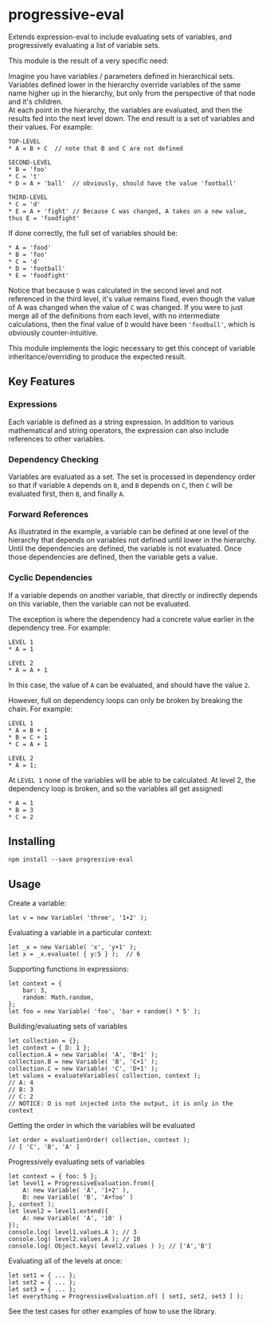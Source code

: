 # progressive-eval
Extends expression-eval to include evaluating sets of variables, and 
progressively evaluating a list of variable sets.

This module is the result of a very specific need:

Imagine you have variables / parameters defined in hierarchical sets.  Variables 
defined lower in the hierarchy override variables of the same name higher up in 
the hierarchy, but only from the perspective of that node and it's children.  
At each point in the hierarchy, the variables are evaluated, and then the 
results fed into the next level down.  The end result is a set of variables and 
their values.  For example:

    TOP-LEVEL
    * A = B + C  // note that B and C are not defined
    
    SECOND-LEVEL
    * B = 'foo'
    * C = 't'
    * D = A + 'ball'  // obviously, should have the value 'football'

    THIRD-LEVEL
    * C = 'd'
    * E = A + 'fight' // Because C was changed, A takes on a new value, thus E = 'foodfight'

If done correctly, the full set of variables should be:

    * A = 'food'
    * B = 'foo'
    * C = 'd'
    * D = 'football'
    * E = 'foodfight'

Notice that because `D` was calculated in the second level and not referenced in
the third level, it's value remains fixed, even though the value of A was
changed when the value of `C` was changed.  If you were to just merge all of the 
definitions from each level, with no intermediate calculations, then the final 
value of `D` would have been `'foodball'`, which is obviously counter-intuitive.

This module implements the logic necessary to get this concept of variable
inheritance/overriding to produce the expected result.

## Key Features

### Expressions

Each variable is defined as a string expression.  In addition to various
mathematical and string operators, the expression can also include references 
to other variables.  

### Dependency Checking

Variables are evaluated as a set.  The set is processed in dependency order
so that if variable `A` depends on `B`, and `B` depends on `C`, then `C` will 
be evaluated first, then `B`, and finally `A`.

### Forward References

As illustrated in the example, a variable can be defined at one level of the
hierarchy that depends on variables not defined until lower in the hierarchy.  
Until the dependencies are defined, the variable is not evaluated. Once those
dependencies are defined, then the variable gets a value.

### Cyclic Dependencies

If a variable depends on another variable, that directly or indirectly depends
on this variable, then the variable can not be evaluated.

The exception is where the dependency had a concrete value earlier in the
dependency tree.  For example:

    LEVEL 1
    * A = 1

    LEVEL 2
    * A = A + 1

In this case, the value of `A` can be evaluated, and should have the value `2`.

However, full on dependency loops can only be broken by breaking the chain.
For example:

    LEVEL 1
    * A = B + 1
    * B = C + 1
    * C = A + 1

    LEVEL 2
    * A = 1;

At `LEVEL 1` none of the variables will be able to be calculated.  At level 2, 
the dependency loop is broken, and so the variables all get assigned:

    * A = 1
    * B = 3
    * C = 2

## Installing

    npm install --save progressive-eval

## Usage

Create a variable:

    let v = new Variable( 'three', '1+2' );

Evaluating a variable in a particular context:

    let _x = new Variable( 'x', 'y+1' );
    let x = _x.evaluate( { y:5 } );  // 6

Supporting functions in expressions:

    let context = {
        bar: 3,
        random: Math.random,
    };
    let foo = new Variable( 'foo', 'bar + random() * 5' );

Building/evaluating sets of variables

    let collection = {};
    let context = { D: 1 };
    collection.A = new Variable( 'A', 'B+1' );
    collection.B = new Variable( 'B', 'C+1' );
    collection.C = new Variable( 'C', 'D+1' );
    let values = evaluateVariables( collection, context );
    // A: 4
    // B: 3
    // C: 2
    // NOTICE: D is not injected into the output, it is only in the context
    
Getting the order in which the variables will be evaluated

    let order = evaluationOrder( collection, context );
    // [ 'C', 'B', 'A' ]

Progressively evaluating sets of variables

    let context = { foo: 5 };
    let level1 = ProgressiveEvaluation.from({ 
        A: new Variable( 'A', '1+2' ),
        B: new Variable( 'B', 'A+foo' )
    }, context );
    let level2 = level1.extend({
        A: new Variable( 'A', '10' )
    });
    console.log( level1.values.A ); // 3
    console.log( level2.values.A ); // 10
    console.log( Object.keys( level2.values ) ); // ['A','B']

Evaluating all of the levels at once:

    let set1 = { ... };
    let set2 = { ... };
    let set3 = { ... };
    let everything = ProgressiveEvaluation.of( [ set1, set2, set3 ] );

See the test cases for other examples of how to use the library.
